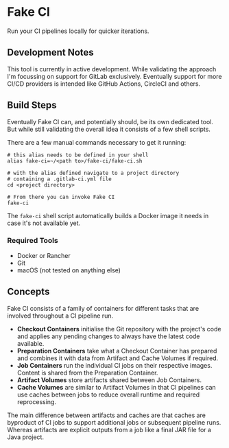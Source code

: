 # Fake CI

Run your CI pipelines locally for quicker iterations.


## Development Notes

This tool is currently in active development.
While validating the approach I'm focussing on support for GitLab exclusively.
Eventually support for more CI/CD providers is intended like GitHub Actions, CircleCI and others.


## Build Steps

Eventually Fake CI can, and potentially should, be its own dedicated tool.
But while still validating the overall idea it consists of a few shell scripts.

There are a few manual commands necessary to get it running:

```
# this alias needs to be defined in your shell
alias fake-ci=~/<path to>/fake-ci/fake-ci.sh

# with the alias defined navigate to a project directory
# containing a .gitlab-ci.yml file
cd <project directory>

# From there you can invoke Fake CI
fake-ci
```

The `fake-ci` shell script automatically builds a Docker image it needs in case it's not available yet.


### Required Tools

- Docker or Rancher
- Git
- macOS (not tested on anything else)


## Concepts

Fake CI consists of a family of containers for different tasks that are involved throughout a CI pipeline run.

- **Checkout Containers** initialise the Git repository with the project's code and applies any pending changes to always have the latest code available.
- **Preparation Containers** take what a Checkout Container has prepared and combines it with data from Artifact and Cache Volumes if required.
- **Job Containers** run the individual CI jobs on their respective images. Content is shared from the Preparation Container.
- **Artifact Volumes** store artifacts shared between Job Containers.
- **Cache Volumes** are similar to Artifact Volumes in that CI pipelines can use caches between jobs to reduce overall runtime and required reprocessing.

The main difference between artifacts and caches are that caches are byproduct of CI jobs to support additional jobs or subsequent pipeline runs.
Whereas artifacts are explicit outputs from a job like a final JAR file for a Java project.
